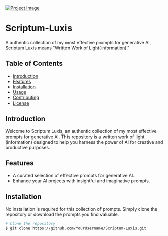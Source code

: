 [![Project Image](Your_Image_URL_here)](Link_to_Your_Project)

# Scriptum-Luxis

A authentic collection of my most effective prompts for generative AI, Scriptum Luxis means "Written Work of Light(information)."

## Table of Contents

- [Introduction](#introduction)
- [Features](#features)
- [Installation](#installation)
- [Usage](#usage)
- [Contributing](#contributing)
- [License](#license)

## Introduction

Welcome to Scriptum Luxis, an authentic collection of my most effective prompts for generative AI. This repository is a written work of light (information) designed to help you harness the power of AI for creative and productive purposes.

## Features

- A curated selection of effective prompts for generative AI.
- Enhance your AI projects with insightful and imaginative prompts.

## Installation

No installation is required for this collection of prompts. Simply clone the repository or download the prompts you find valuable.

```bash
# Clone the repository
$ git clone https://github.com/YourUsername/Scriptum-Luxis.git

